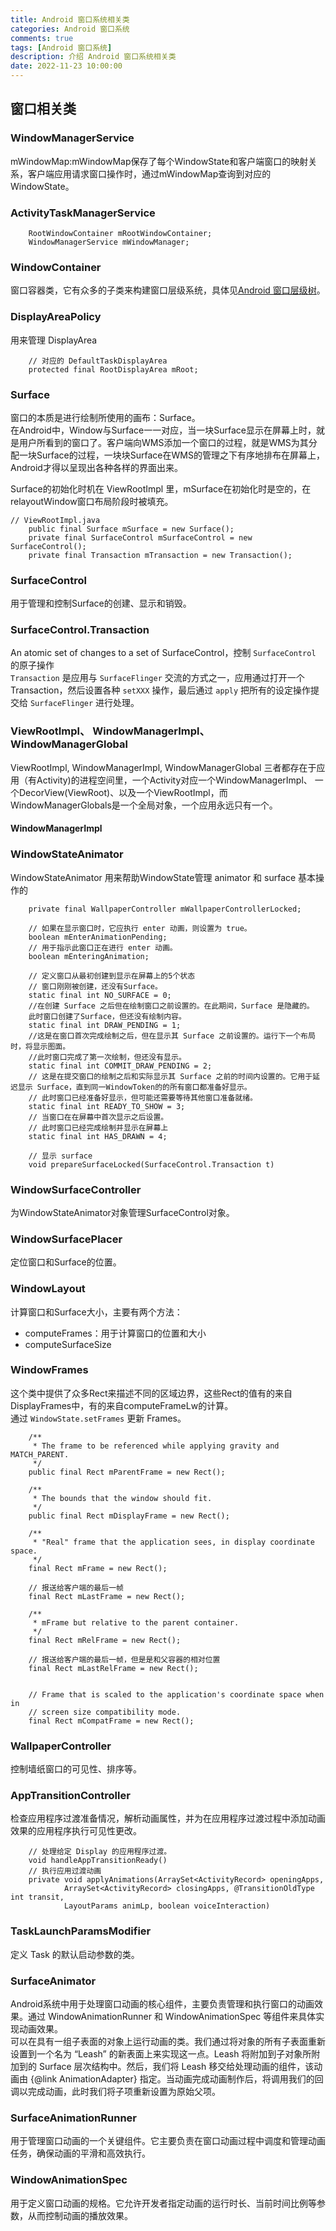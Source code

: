 ```yaml
---
title: Android 窗口系统相关类
categories: Android 窗口系统
comments: true
tags: [Android 窗口系统]
description: 介绍 Android 窗口系统相关类
date: 2022-11-23 10:00:00
---
```


## 窗口相关类

### WindowManagerService

mWindowMap:mWindowMap保存了每个WindowState和客户端窗口的映射关系，客户端应用请求窗口操作时，通过mWindowMap查询到对应的WindowState。    

### ActivityTaskManagerService

```
    RootWindowContainer mRootWindowContainer;
    WindowManagerService mWindowManager;
```

### WindowContainer

窗口容器类，它有众多的子类来构建窗口层级系统，具体见[Android 窗口层级树](http://www.heqiangfly.com/qbook/source/Android%20%E7%AA%97%E5%8F%A3%E7%B3%BB%E7%BB%9F/android-window-system-window-tree-basic.html)。    

### DisplayAreaPolicy

用来管理 DisplayArea

```
    // 对应的 DefaultTaskDisplayArea
    protected final RootDisplayArea mRoot;
```

### Surface

窗口的本质是进行绘制所使用的画布：Surface。    
在Android中，Window与Surface一一对应，当一块Surface显示在屏幕上时，就是用户所看到的窗口了。客户端向WMS添加一个窗口的过程，就是WMS为其分配一块Surface的过程，一块块Surface在WMS的管理之下有序地排布在屏幕上，Android才得以呈现出各种各样的界面出来。    

Surface的初始化时机在 ViewRootImpl 里，mSurface在初始化时是空的，在relayoutWindow窗口布局阶段时被填充。    

```
// ViewRootImpl.java
    public final Surface mSurface = new Surface();
    private final SurfaceControl mSurfaceControl = new SurfaceControl();
    private final Transaction mTransaction = new Transaction();
```

### SurfaceControl

用于管理和控制Surface的创建、显示和销毁。    

### SurfaceControl.Transaction 
An atomic set of changes to a set of SurfaceControl，控制 `SurfaceControl` 的原子操作    
`Transaction` 是应用与 `SurfaceFlinger` 交流的方式之一，应用通过打开一个Transaction，然后设置各种 `setXXX` 操作，最后通过 `apply` 把所有的设定操作提交给 `SurfaceFlinger` 进行处理。    

### ViewRootImpl、 WindowManagerImpl、 WindowManagerGlobal

ViewRootImpl, WindowManagerImpl, WindowManagerGlobal 三者都存在于应用（有Activity)的进程空间里，一个Activity对应一个WindowManagerImpl、 一个DecorView(ViewRoot)、以及一个ViewRootImpl，而WindowManagerGlobals是一个全局对象，一个应用永远只有一个。    

#### WindowManagerImpl


### WindowStateAnimator

WindowStateAnimator 用来帮助WindowState管理 animator 和 surface 基本操作的    

```
    private final WallpaperController mWallpaperControllerLocked;

    // 如果在显示窗口时，它应执行 enter 动画，则设置为 true。
    boolean mEnterAnimationPending;
    // 用于指示此窗口正在进行 enter 动画。
    boolean mEnteringAnimation;
    
    // 定义窗口从最初创建到显示在屏幕上的5个状态
    // 窗口刚刚被创建，还没有Surface。
    static final int NO_SURFACE = 0;
    //在创建 Surface 之后但在绘制窗口之前设置的。在此期间，Surface 是隐藏的。
    此时窗口创建了Surface，但还没有绘制内容。
    static final int DRAW_PENDING = 1;
    //这是在窗口首次完成绘制之后，但在显示其 Surface 之前设置的。运行下一个布局时，将显示图面。
    //此时窗口完成了第一次绘制，但还没有显示。
    static final int COMMIT_DRAW_PENDING = 2;
    // 这是在提交窗口的绘制之后和实际显示其 Surface 之前的时间内设置的。它用于延迟显示 Surface，直到同一WindowToken的的所有窗口都准备好显示。
    // 此时窗口已经准备好显示，但可能还需要等待其他窗口准备就绪。
    static final int READY_TO_SHOW = 3;
    // 当窗口在在屏幕中首次显示之后设置。
    // 此时窗口已经完成绘制并显示在屏幕上
    static final int HAS_DRAWN = 4;
    
    // 显示 surface
    void prepareSurfaceLocked(SurfaceControl.Transaction t)
```

### WindowSurfaceController

为WindowStateAnimator对象管理SurfaceControl对象。    

### WindowSurfacePlacer

定位窗口和Surface的位置。    

### WindowLayout

计算窗口和Surface大小，主要有两个方法：

 - computeFrames：用于计算窗口的位置和大小
 - computeSurfaceSize

### WindowFrames

这个类中提供了众多Rect来描述不同的区域边界，这些Rect的值有的来自DisplayFrames中，有的来自computeFrameLw的计算。    
通过 `WindowState.setFrames` 更新 Frames。    

```
    /**
     * The frame to be referenced while applying gravity and MATCH_PARENT.
     */
    public final Rect mParentFrame = new Rect();

    /**
     * The bounds that the window should fit.
     */
    public final Rect mDisplayFrame = new Rect();

    /**
     * "Real" frame that the application sees, in display coordinate space.
     */
    final Rect mFrame = new Rect();

    // 报送给客户端的最后一帧
    final Rect mLastFrame = new Rect();

    /**
     * mFrame but relative to the parent container.
     */
    final Rect mRelFrame = new Rect();

    // 报送给客户端的最后一帧，但是是和父容器的相对位置
    final Rect mLastRelFrame = new Rect();


    // Frame that is scaled to the application's coordinate space when in
    // screen size compatibility mode.
    final Rect mCompatFrame = new Rect();
```

### WallpaperController

控制墙纸窗口的可见性、排序等。    

### AppTransitionController

检查应用程序过渡准备情况，解析动画属性，并为在应用程序过渡过程中添加动画效果的应用程序执行可见性更改。    

```
    // 处理给定 Display 的应用程序过渡。
    void handleAppTransitionReady()
    // 执行应用过渡动画
    private void applyAnimations(ArraySet<ActivityRecord> openingApps,
            ArraySet<ActivityRecord> closingApps, @TransitionOldType int transit,
            LayoutParams animLp, boolean voiceInteraction)
```

### TaskLaunchParamsModifier

定义 Task 的默认启动参数的类。      


### SurfaceAnimator

Android系统中用于处理窗口动画的核心组件，主要负责管理和执行窗口的动画效果。通过 WindowAnimationRunner 和 WindowAnimationSpec 等组件来具体实现动画效果。      
可以在具有一组子表面的对象上运行动画的类。我们通过将对象的所有子表面重新设置到一个名为 “Leash” 的新表面上来实现这一点。Leash 将附加到子对象所附加到的 Surface 层次结构中。然后，我们将 Leash 移交给处理动画的组件，该动画由 {@link AnimationAdapter} 指定。当动画完成动画制作后，将调用我们的回调以完成动画，此时我们将子项重新设置为原始父项。      

### SurfaceAnimationRunner

用于管理窗口动画的一个关键组件。它主要负责在窗口动画过程中调度和管理动画任务，确保动画的平滑和高效执行。       

### WindowAnimationSpec

用于定义窗口动画的规格。它允许开发者指定动画的运行时长、当前时间比例等参数，从而控制动画的播放效果。       


